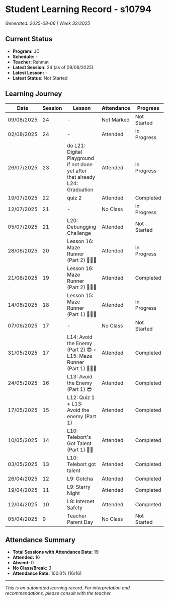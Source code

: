 # Student Learning Record - s10794
*Generated: 2025-08-06 | Week 32/2025*

## Current Status
- **Program:** JC
- **Schedule:**  -
- **Teacher:** Rahmat
- **Latest Session:** 24 (as of 09/08/2025)
- **Latest Lesson:** -
- **Latest Status:** Not Started

## Learning Journey
| Date | Session | Lesson | Attendance | Progress |
|------|---------|--------|------------|----------|
| 09/08/2025 | 24 | - | Not Marked | Not Started |
| 02/08/2025 | 24 | - | Attended | In Progress |
| 26/07/2025 | 23 | do L21: Digital Playground if not done yet after that already L24: Graduation | Attended | In Progress |
| 19/07/2025 | 22 | quiz 2 | Attended | Completed |
| 12/07/2025 | 21 | - | No Class | In Progress |
| 05/07/2025 | 21 | L20: Debungging Challenge | Attended | Not Started |
| 28/06/2025 | 20 | Lesson 16: Maze Runner (Part 2) 🏃🏻‍♂️ | Attended | In Progress |
| 21/06/2025 | 19 | Lesson 16: Maze Runner (Part 2) 🏃🏻‍♂️ | Attended | Completed |
| 14/06/2025 | 18 | Lesson 15: Maze Runner (Part 1) 🏃🏻‍♂️ | Attended | In Progress |
| 07/06/2025 | 17 | - | No Class | Not Started |
| 31/05/2025 | 17 | L14: Avoid the Enemy (Part 2) 😎 + L15: Maze Runner (Part 1) 🏃🏻‍♂️ | Attended | Completed |
| 24/05/2025 | 16 | L13: Avoid the Enemy (Part 1) 😎 | Attended | Completed |
| 17/05/2025 | 15 | L12: Quiz 1 + L13: Avoid the enemy (Part 1) | Attended | Completed |
| 10/05/2025 | 14 | L10: Telebort's Got Talent (Part 1) 🕺🏻 | Attended | Completed |
| 03/05/2025 | 13 | L10: Telebort got talent | Attended | Completed |
| 26/04/2025 | 12 | L9: Gotcha | Attended | Completed |
| 19/04/2025 | 11 | L9: Starry Night | Attended | Completed |
| 12/04/2025 | 10 | L8: Internet Safety | Attended | Completed |
| 05/04/2025 | 9 | Teacher Parent Day | No Class | Not Started |

## Attendance Summary
- **Total Sessions with Attendance Data:** 19
- **Attended:** 16
- **Absent:** 0
- **No Class/Break:** 3
- **Attendance Rate:** 100.0% (16/16)

---
*This is an automated learning record. For interpretation and recommendations, please consult with the teacher.*